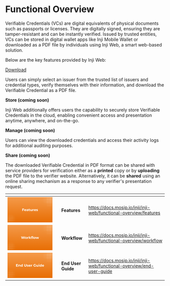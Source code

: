 # Functional Overview

Verifiable Credentials (VCs) are digital equivalents of physical documents such as passports or licenses. They are digitally signed, ensuring they are tamper-resistant and can be instantly verified. Issued by trusted entities, VCs can be stored in digital wallet apps like Inji Mobile Wallet or downloaded as a PDF file by individuals using Inji Web, a smart web-based solution.

Below are the key features provided by Inji Web:

[Download](https://docs.mosip.io/inji/inji-web/functional-overview/features#download-verifiable-credentials-vc)

Users can simply select an issuer from the trusted list of issuers and credential types, verify themselves with their information, and download the Verifiable Credential as a PDF file.

**Store (coming soon)**

Inji Web additionally offers users the capability to securely store Verifiable Credentials in the cloud, enabling convenient access and presentation anytime, anywhere, and on-the-go.

**Manage (coming soon)**

Users can view the downloaded credentials and access their activity logs for additional auditing purposes.

**Share (coming soon)**

The downloaded Verifiable Credential in PDF format can be shared with service providers for verification either as a **printed** copy or by **uploading** the PDF file to the verifier website. Alternatively, it can be **shared** using an online sharing mechanism as a response to any verifier's presentation request.



<table data-view="cards"><thead><tr><th></th><th></th><th></th><th data-hidden data-card-target data-type="content-ref"></th></tr></thead><tbody><tr><td><img src="../../.gitbook/assets/Features (2).png" alt="Features" data-size="original"></td><td></td><td>   <strong>Features</strong></td><td><a href="https://docs.mosip.io/inji/inji-web/functional-overview/features">https://docs.mosip.io/inji/inji-web/functional-overview/features</a></td></tr><tr><td><img src="../../.gitbook/assets/Workflow (1).png" alt="\WorkFlow" data-size="original"></td><td></td><td>   <strong>Workflow</strong></td><td><a href="https://docs.mosip.io/inji/inji-web/functional-overview/workflow">https://docs.mosip.io/inji/inji-web/functional-overview/workflow</a></td></tr><tr><td><img src="../../.gitbook/assets/End User Guide.png" alt="" data-size="original"></td><td></td><td> <strong>End User Guide</strong></td><td><a href="https://docs.mosip.io/inji/inji-web/functional-overview/end-user-guide">https://docs.mosip.io/inji/inji-web/functional-overview/end-user-guide</a></td></tr></tbody></table>
